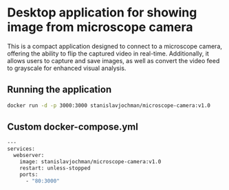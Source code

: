 # Desktop application for showing image from microscope camera

This is a compact application designed to connect to a microscope camera, offering the ability to flip the captured video in real-time. Additionally, it allows users to capture and save images, as well as convert the video feed to grayscale for enhanced visual analysis.

## Running the application

```bash
docker run -d -p 3000:3000 stanislavjochman/microscope-camera:v1.0
```

## Custom docker-compose.yml

```dockerfile
---
services:
  webserver:
    image: stanislavjochman/microscope-camera:v1.0
    restart: unless-stopped
    ports:
      - "80:3000"
```
